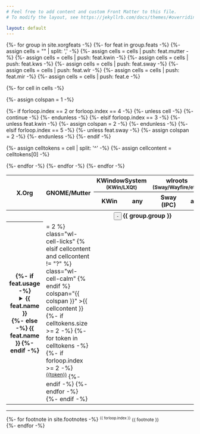 ```yaml
---
# Feel free to add content and custom Front Matter to this file.
# To modify the layout, see https://jekyllrb.com/docs/themes/#overriding-theme-defaults

layout: default
---
```

<table class="wayland-bites-table">
<colgroup>
<col>
<col span="7" class="wayland-compositor">
</colgroup>
<thead>
<tr>
<th scope="col" rowspan="2">X.Org</th>
<th scope="col" rowspan="2">GNOME/Mutter</th>
<th scope="col" colspan="2">KWindowSystem<br><small>(KWin/LXQt)</small></th>
<th scope="col" colspan="2">wlroots<br><small>(Sway/Wayfire/etc.)</small></th>
<th scope="col" rowspan="2">Mir<br><small>(MATE?)</small></th>
<th scope="col" rowspan="2">Enlightenment</th>
</tr>
<tr>
<th>KWin</th>
<th>any</th>
<th>Sway (IPC)</th>
<th>any</th>
</tr>
</thead>
<tbody>
{%- for group in site.xorgfeats -%}
<tr class="intra-tr">
<th colspan="8" class="intra-th">
<button class="group-collapse-button">-</button>
{{ group.group }}
</th>
</tr>
{%- for feat in group.feats -%}
<tr>
<th scope="row" class="wayland-bites-row-th" title="{{ feat.name }}">
{%- if feat.usage -%}
<details>
<summary>{{ feat.name }}</summary>
<small>{{ feat.usage }}</small>
</details>
{%- else -%}
{{ feat.name }}
{%- endif -%}
</th>
{%- assign cells = "" | split: ',' -%}
{%- assign cells = cells | push: feat.mutter -%}
{%- assign cells = cells | push: feat.kwin -%}
{%- assign cells = cells | push: feat.kws -%}
{%- assign cells = cells | push: feat.sway -%}
{%- assign cells = cells | push: feat.wlr -%}
{%- assign cells = cells | push: feat.mir -%}
{%- assign cells = cells | push: feat.e -%}

{%- for cell in cells -%}

{%- assign colspan = 1 -%}

{%- if forloop.index == 2 or forloop.index == 4 -%}
{%- unless cell -%}
{%- continue -%}
{%- endunless -%}
{%- elsif forloop.index == 3 -%}
{%- unless feat.kwin -%}
{%- assign colspan = 2 -%}
{%- endunless -%}
{%- elsif forloop.index == 5 -%}
{%- unless feat.sway -%}
{%- assign colspan = 2 -%}
{%- endunless -%}
{%- endif -%}

{%- assign celltokens = cell | split: '^' -%}
{%- assign cellcontent = celltokens[0] -%}
<td
{% if cellcontent == "-" %}
class="wl-cell-bites"
{% elsif celltokens.size >= 2 %}
class="wl-cell-licks"
{% elsif cellcontent and cellcontent != "?" %}
class="wl-cell-calm"
{% endif %}
 colspan="{{ colspan }}"
>{{ cellcontent }}
{%- if celltokens.size >= 2 -%}
{%- for token in celltokens -%}
{%- if forloop.index >= 2 -%}
<sup class="footnote-link"><a href="#footnote{{token}}">{{token}}</a></sup>
{%- endif -%}
{%- endfor -%}
{%- endif -%}
</td>
{%- endfor -%}
</tr>
{%- endfor -%}
{%- endfor -%}
</tbody>
</table>

<hr>
{%- for footnote in site.footnotes -%}
<small>
  <sup id="footnote{{ forloop.index }}">{{ forloop.index }}</sup>
  {{ footnote }}
</small><br>
{%- endfor -%}
